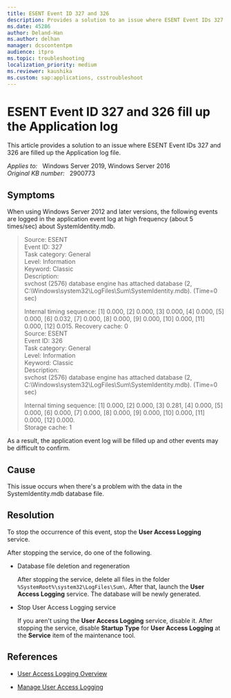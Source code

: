 ```yaml
---
title: ESENT Event ID 327 and 326
description: Provides a solution to an issue where ESENT Event IDs 327 and 326 are filled up the Application log file.
ms.date: 45286
author: Deland-Han
ms.author: delhan
manager: dcscontentpm
audience: itpro
ms.topic: troubleshooting
localization_priority: medium
ms.reviewer: kaushika
ms.custom: sap:applications, csstroubleshoot
---
```

# ESENT Event ID 327 and 326 fill up the Application log

This article provides a solution to an issue where ESENT Event IDs 327 and 326 are filled up the Application log file.

_Applies to:_ &nbsp; Windows Server 2019, Windows Server 2016  
_Original KB number:_ &nbsp; 2900773

## Symptoms

When using Windows Server 2012 and later versions, the following events are logged in the application event log at high frequency (about 5 times/sec) about SystemIdentity.mdb.

> Source: ESENT  
Event ID: 327  
Task category: General  
Level: Information  
Keyword: Classic  
Description:  
svchost (2576) database engine has attached database (2, C:\Windows\system32\LogFiles\Sum\SystemIdentity.mdb). (Time=0 sec)  
>
> Internal timing sequence: [1] 0.000, [2] 0.000, [3] 0.000, [4] 0.000, [5] 0.000, [6] 0.032, [7] 0.000, [8] 0.000, [9] 0.000, [10] 0.000, [11] 0.000, [12] 0.015.
Recovery cache: 0  
Source: ESENT  
Event ID: 326  
Task category: General  
Level: Information  
Keyword: Classic  
Description:  
svchost (2576) database engine has attached database (2, C:\Windows\system32\LogFiles\Sum\SystemIdentity.mdb). (Time=0 sec)  
>
> Internal timing sequence: [1] 0.000, [2] 0.000, [3] 0.281, [4] 0.000, [5] 0.000, [6] 0.000, [7] 0.000, [8] 0.000, [9] 0.000, [10] 0.000, [11] 0.000, [12] 0.000.  
Storage cache: 1

As a result, the application event log will be filled up and other events may be difficult to confirm.

## Cause

This issue occurs when there's a problem with the data in the SystemIdentity.mdb database file.

## Resolution

To stop the occurrence of this event, stop the **User Access Logging** service.

After stopping the service, do one of the following.

- Database file deletion and regeneration

    After stopping the service, delete all files in the folder `%SystemRoot%\system32\LogFiles\Sum\`. After that, launch the **User Access Logging** service. The database will be newly generated.

- Stop User Access Logging service

    If you aren't using the **User Access Logging** service, disable it. After stopping the service, disable **Startup Type** for **User Access Logging** at the **Service** item of the maintenance tool.

## References

- [User Access Logging Overview](/previous-versions/windows/it-pro/windows-server-2012-R2-and-2012/hh849634(v=ws.11))

- [Manage User Access Logging](/previous-versions/windows/it-pro/windows-server-2012-R2-and-2012/jj574126(v=ws.11))
